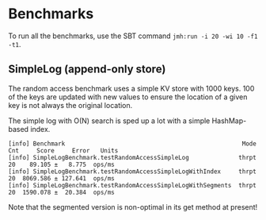 # Benchmarks

To run all the benchmarks, use the SBT command `jmh:run -i 20 -wi 10 -f1 -t1`.

## SimpleLog (append-only store)

The random access benchmark uses a simple KV store with 1000 keys.
100 of the keys are updated with new values to ensure the location of a given key is not always the original location.

The simple log with O(N) search is sped up a lot with a simple HashMap-based index.

```
[info] Benchmark                                                  Mode  Cnt     Score     Error   Units
[info] SimpleLogBenchmark.testRandomAccessSimpleLog              thrpt   20    89.105 ±   8.775  ops/ms
[info] SimpleLogBenchmark.testRandomAccessSimpleLogWithIndex     thrpt   20  8069.586 ± 127.641  ops/ms
[info] SimpleLogBenchmark.testRandomAccessSimpleLogWithSegments  thrpt   20  1590.078 ±  20.384  ops/ms
```

Note that the segmented version is non-optimal in its get method at present!

